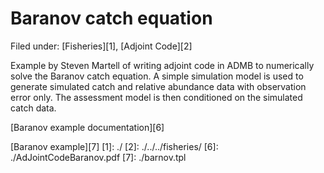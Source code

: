 #  Baranov catch equation

Filed under: [Fisheries][1], [Adjoint Code][2]

Example by Steven Martell of writing adjoint code in ADMB to numerically solve the Baranov catch equation. A simple simulation model is used to generate simulated catch and relative abundance data with observation error only. The assessment model is then conditioned on the simulated catch data.

[Baranov example documentation][6]

[Baranov example][7]
[1]: ./
[2]: ./../../fisheries/
[6]: ./AdJointCodeBaranov.pdf
[7]: ./barnov.tpl
